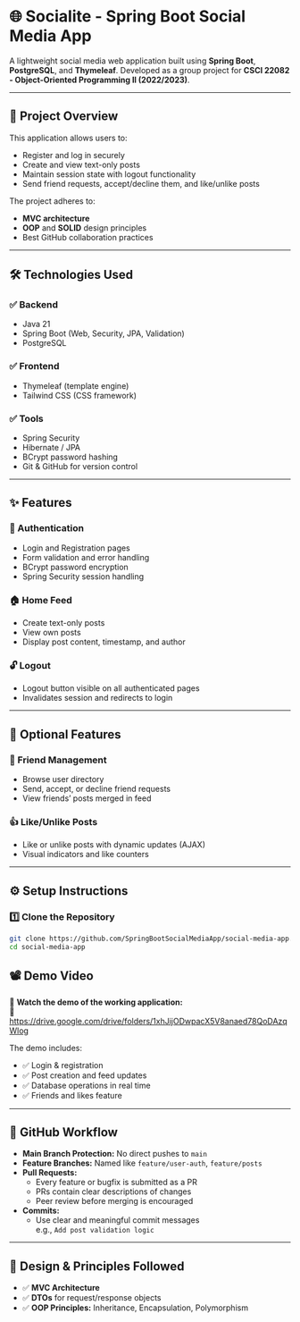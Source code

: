 # 🌐 Socialite - Spring Boot Social Media App

A lightweight social media web application built using **Spring Boot**, **PostgreSQL**, and **Thymeleaf**. Developed as a group project for **CSCI 22082 - Object-Oriented Programming II (2022/2023)**.

---

## 📌 Project Overview

This application allows users to:
- Register and log in securely
- Create and view text-only posts
- Maintain session state with logout functionality
- Send friend requests, accept/decline them, and like/unlike posts

The project adheres to:
- **MVC architecture**
- **OOP** and **SOLID** design principles
- Best GitHub collaboration practices

---

## 🛠️ Technologies Used

### ✅ Backend
- Java 21
- Spring Boot (Web, Security, JPA, Validation)
- PostgreSQL

### ✅ Frontend
- Thymeleaf (template engine)
- Tailwind CSS (CSS framework)

### ✅ Tools
- Spring Security
- Hibernate / JPA
- BCrypt password hashing
- Git & GitHub for version control

---

## ✨ Features

### 🔐 Authentication
- Login and Registration pages
- Form validation and error handling
- BCrypt password encryption
- Spring Security session handling

### 🏠 Home Feed
- Create text-only posts
- View own posts
- Display post content, timestamp, and author

### 🔓 Logout
- Logout button visible on all authenticated pages
- Invalidates session and redirects to login

---

## 🌟 Optional Features 

### 👥 Friend Management
- Browse user directory
- Send, accept, or decline friend requests
- View friends’ posts merged in feed

### 👍 Like/Unlike Posts
- Like or unlike posts with dynamic updates (AJAX)
- Visual indicators and like counters

---

## ⚙️ Setup Instructions

### 1️⃣ Clone the Repository

```bash
git clone https://github.com/SpringBootSocialMediaApp/social-media-app.git
cd social-media-app
````
## 📽️ Demo Video

🎥 **Watch the demo of the working application:**  
🔗 https://drive.google.com/drive/folders/1xhJijODwpacX5V8anaed78QoDAzqWlog

The demo includes:
- ✅ Login & registration
- ✅ Post creation and feed updates
- ✅ Database operations in real time
- ✅ Friends and likes feature

---

## 🔄 GitHub Workflow

- **Main Branch Protection:** No direct pushes to `main`
- **Feature Branches:** Named like `feature/user-auth`, `feature/posts`
- **Pull Requests:**
  - Every feature or bugfix is submitted as a PR
  - PRs contain clear descriptions of changes
  - Peer review before merging is encouraged
- **Commits:**
  - Use clear and meaningful commit messages  
    e.g., `Add post validation logic`

---

## 🧠 Design & Principles Followed

- ✅ **MVC Architecture**
- ✅ **DTOs** for request/response objects
- ✅ **OOP Principles:** Inheritance, Encapsulation, Polymorphism
  
